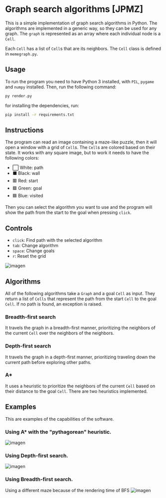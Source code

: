 # Graph search algorithms [JPMZ]

This is a simple implementation of graph search algorithms in Python. The algorithms are implemented in a generic way, so they can be used for any graph. The `graph` is represented as an array where each individual node is a `Cell`. 

Each `Cell` has a list of `Cell`s that are its neighbors. The `Cell` class is defined in `memegraph.py`.

## Usage
To run the program you need to have Python 3 installed, with `PIL`, `pygame` and `numpy` installed. Then, run the following command:
```bash
py render.py
```
for installing the dependencies, run:
```bash
pip install -r requirements.txt
```

## Instructions
The program can read an image containing a maze-like puzzle, then it will open a window with a grid of `Cell`s. The `Cell`s are colored based on their state. It works with any square image, but to work it needs to have the following colors:

* ⬜ White: path
* ⬛ Black: wall
* 🟥 Red: start
* 🟩 Green: goal
* 🟦 Blue: visited

Then you can select the algorithm you want to use and the program will show the path from the start to the goal when pressing `click`.

## Controls
* `click`: Find path with the selected algorithm
* `tab`: Change algorithm
* `space`: Change goals
* `r`: Reset the grid

![imagen](https://user-images.githubusercontent.com/64183934/215688776-7b13495c-b2b4-428d-a3fa-0fd8f9d088f2.png)

## Algorithms
All of the following algorithms take a `Graph` and a goal `Cell` as input. They return a list of `Cells` that represent the path from the start `Cell` to the goal `Cell`. If no path is found, an exception is raised.

### Breadth-first search
It travels the graph in a breadth-first manner, prioritizing the neighbors of the current `Cell` over the neighbors of the neighbors.

### Depth-first search
It travels the graph in a depth-first manner, prioritizing traveling down the current path before exploring other paths.

### A*
It uses a heuristic to prioritize the neighbors of the current `Cell` based on their distance to the goal `Cell`. There are two heuristics implemented.

## Examples
This are examples of the capabilities of the software. 

### Using A* with the "pythagorean" heuristic.
![imagen](https://user-images.githubusercontent.com/64183934/215688859-de43d6bd-8a82-4f6d-9ee0-cf4eb7ed48dd.png)

### Using Depth-first search.
![imagen](https://user-images.githubusercontent.com/64183934/215688884-cfc6ff79-20b4-4bc3-ba84-8d0782410606.png)

### Using Breadth-first search.
Using a different maze because of the rendering time of BFS
![imagen](https://user-images.githubusercontent.com/64183934/215688962-8773e948-bc09-4842-a517-4f440335c4b5.png)
